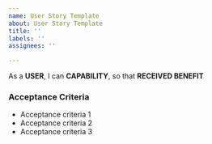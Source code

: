 ```yaml
---
name: User Story Template
about: User Story Template
title: ''
labels: ''
assignees: ''

---
```


As a **USER**,  I can **CAPABILITY**, so that **RECEIVED BENEFIT**

### Acceptance Criteria

- Acceptance criteria 1
- Acceptance criteria 2
- Acceptance criteria 3

